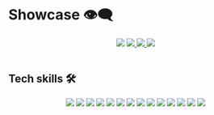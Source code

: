 # Showcase 👁️‍🗨️

<div align="center">
  <img src="https://github-readme-stats.vercel.app/api/top-langs/?username=Makefolder&layout=compact&hide_progress=true" />
  <a href="https://github.com/makefolder/web3-coinflip">
    <img src="https://github-readme-stats.vercel.app/api/pin/?username=makefolder&repo=web3-coinflip" />
  </a>
  <a href="https://github.com/makefolder/studlib">
    <img src="https://github-readme-stats.vercel.app/api/pin/?username=makefolder&repo=studlib" />
  </a>
  <a href="https://github.com/makefolder/forge">
    <img src="https://github-readme-stats.vercel.app/api/pin/?username=makefolder&repo=forge" />
  </a>
</div>

<br/>

## Tech skills 🛠️

<p align="center">
<img src="https://img.shields.io/badge/go-00ADD8?&style=for-the-badge&logo=go&logoColor=white" />
<img src="https://img.shields.io/badge/typescript-%23007ACC.svg?&style=for-the-badge&logo=typescript&logoColor=white"/>
<img src="https://img.shields.io/badge/tailwind-%231572B6.svg?&style=for-the-badge&logo=tailwindcss&logoColor=white"/>
<img src="https://img.shields.io/badge/postgresql-4169E1?&style=for-the-badge&logo=postgresql&logoColor=white"/>
<!-- <img src="https://img.shields.io/badge/linux-%2300599C.svg?&style=for-the-badge&logo=linux&logoColor=white"/> -->
<img src="https://img.shields.io/badge/c99-%2300599C.svg?&style=for-the-badge&logo=c&logoColor=white"/>
<img src="https://img.shields.io/badge/react-2C4F7C?&style=for-the-badge&logo=react&logoColor=white"/>
<img src="https://img.shields.io/badge/sqlite-003B57?&style=for-the-badge&logo=sqlite&logoColor=white"/>
<img src="https://img.shields.io/badge/express-000000?&style=for-the-badge&logo=express&logoColor=white"/>
<img src="https://img.shields.io/badge/nextjs-000000?&style=for-the-badge&logo=nextdotjs&logoColor=white"/>
<img src="https://img.shields.io/badge/bun-000000?&style=for-the-badge&logo=bun&logoColor=white"/>
<img src="https://img.shields.io/badge/nest.js-E0234E?&style=for-the-badge&logo=nestjs&logoColor=white"/>
<img src="https://img.shields.io/badge/git-F05032?&style=for-the-badge&logo=git&logoColor=white"/>
<img src="https://img.shields.io/badge/hono-E36002?&style=for-the-badge&logo=hono&logoColor=white"/>
<img src="https://img.shields.io/badge/mongoDB-47A248?&style=for-the-badge&logo=mongoDB&logoColor=white"/>
</p>
